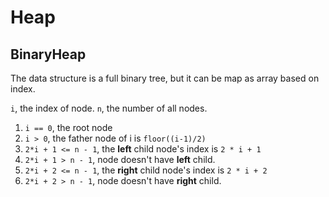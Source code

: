 # Heap

## BinaryHeap

The data structure is a full binary tree, but it can be map as array based on index.

`i`, the index of node.
`n`, the number of all nodes.

1. `i == 0`, the root node
2. `i > 0`, the father node of i is `floor((i-1)/2)`
3. `2*i + 1 <= n - 1`, the **left** child node's index is `2 * i + 1`
4. `2*i + 1 > n - 1`, node doesn't have **left** child.
5. `2*i + 2 <= n - 1`, the **right** child node's index is `2 * i + 2`
6. `2*i + 2 > n - 1`, node doesn't have **right** child.

